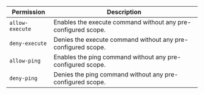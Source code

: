 | Permission      | Description                                                   |
|-----------------|---------------------------------------------------------------|
| `allow-execute` | Enables the execute command without any pre-configured scope. |
| `deny-execute`  | Denies the execute command without any pre-configured scope.  |
| `allow-ping`    | Enables the ping command without any pre-configured scope.    |
| `deny-ping`     | Denies the ping command without any pre-configured scope.     |
